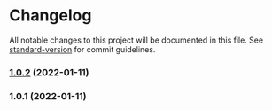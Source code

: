 # Changelog

All notable changes to this project will be documented in this file. See [standard-version](https://github.com/conventional-changelog/standard-version) for commit guidelines.

### [1.0.2](https://github.com/mpazaryna/sls-hello-dynamo/compare/v1.0.1...v1.0.2) (2022-01-11)

### 1.0.1 (2022-01-11)

